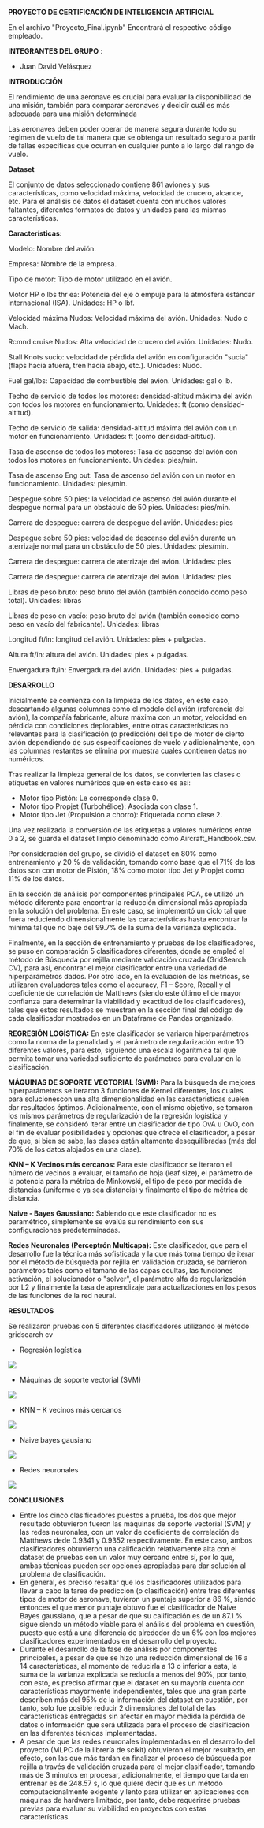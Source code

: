 **PROYECTO DE CERTIFICACIÓN DE INTELIGENCIA ARTIFICIAL**

En el archivo "Proyecto_Final.ipynb" Encontrará el respectivo código empleado.

**INTEGRANTES DEL GRUPO** :

- Juan David Velásquez

**INTRODUCCIÓN**

El rendimiento de una aeronave es crucial para evaluar la disponibilidad de una misión, también para comparar aeronaves y decidir cuál es más adecuada para una misión determinada

Las aeronaves deben poder operar de manera segura durante todo su régimen de vuelo de tal manera que se obtenga un resultado seguro a partir de fallas específicas que ocurran en cualquier punto a lo largo del rango de vuelo.

**Dataset**

El conjunto de datos seleccionado contiene 861 aviones y sus características, como velocidad máxima, velocidad de crucero, alcance, etc. Para el análisis de datos el dataset cuenta con muchos valores faltantes, diferentes formatos de datos y unidades para las mismas características.

**Características:**

Modelo: Nombre del avión.

Empresa: Nombre de la empresa.

Tipo de motor: Tipo de motor utilizado en el avión.

Motor HP o lbs thr ea: Potencia del eje o empuje para la atmósfera estándar internacional (ISA). Unidades: HP o lbf.

Velocidad máxima Nudos: Velocidad máxima del avión. Unidades: Nudo o Mach.

Rcmnd cruise Nudos: Alta velocidad de crucero del avión. Unidades: Nudo.

Stall Knots sucio: velocidad de pérdida del avión en configuración &quot;sucia&quot; (flaps hacia afuera, tren hacia abajo, etc.). Unidades: Nudo.

Fuel gal/lbs: Capacidad de combustible del avión. Unidades: gal o lb.

Techo de servicio de todos los motores: densidad-altitud máxima del avión con todos los motores en funcionamiento. Unidades: ft (como densidad-altitud).

Techo de servicio de salida: densidad-altitud máxima del avión con un motor en funcionamiento. Unidades: ft (como densidad-altitud).

Tasa de ascenso de todos los motores: Tasa de ascenso del avión con todos los motores en funcionamiento. Unidades: pies/min.

Tasa de ascenso Eng out: Tasa de ascenso del avión con un motor en funcionamiento. Unidades: pies/min.

Despegue sobre 50 pies: la velocidad de ascenso del avión durante el despegue normal para un obstáculo de 50 pies. Unidades: pies/min.

Carrera de despegue: carrera de despegue del avión. Unidades: pies

Despegue sobre 50 pies: velocidad de descenso del avión durante un aterrizaje normal para un obstáculo de 50 pies. Unidades: pies/min.

Carrera de despegue: carrera de aterrizaje del avión. Unidades: pies

Carrera de despegue: carrera de aterrizaje del avión. Unidades: pies

Libras de peso bruto: peso bruto del avión (también conocido como peso total). Unidades: libras

Libras de peso en vacío: peso bruto del avión (también conocido como peso en vacío del fabricante). Unidades: libras

Longitud ft/in: longitud del avión. Unidades: pies + pulgadas.

Altura ft/in: altura del avión. Unidades: pies + pulgadas.

Envergadura ft/in: Envergadura del avión. Unidades: pies + pulgadas.

**DESARROLLO**

Inicialmente se comienza con la limpieza de los datos, en este caso, descartando algunas columnas como el modelo del avión (referencia del avión), la compañía fabricante, altura máxima con un motor, velocidad en pérdida con condiciones deplorables, entre otras características no relevantes para la clasificación (o predicción) del tipo de motor de cierto avión dependiendo de sus especificaciones de vuelo y adicionalmente, con las columnas restantes se elimina por muestra cuales contienen datos no numéricos.

Tras realizar la limpieza general de los datos, se convierten las clases o etiquetas en valores numéricos que en este caso es así:

- Motor tipo Pistón: Le corresponde clase 0.
- Motor tipo Propjet (Turbohélice): Asociada con clase 1.
- Motor tipo Jet (Propulsión a chorro): Etiquetada como clase 2.

Una vez realizada la conversión de las etiquetas a valores numéricos entre 0 a 2, se guarda el dataset limpio denominado como Aircraft\_Handbook.csv.

Por consideración del grupo, se dividió el dataset en 80% como entrenamiento y 20 % de validación, tomando como base que el 71% de los datos son con motor de Pistón, 18% como motor tipo Jet y Propjet como 11% de los datos.

En la sección de análisis por componentes principales PCA, se utilizó un método diferente para encontrar la reducción dimensional más apropiada en la solución del problema. En este caso, se implementó un ciclo tal que fuera reduciendo dimensionalmente las características hasta encontrar la mínima tal que no baje del 99.7% de la suma de la varianza explicada.

Finalmente, en la sección de entrenamiento y pruebas de los clasificadores, se puso en comparación 5 clasificadores diferentes, donde se empleó el método de Búsqueda por rejilla mediante validación cruzada (GridSearch CV), para así, encontrar el mejor clasificador entre una variedad de hiperparámetros dados. Por otro lado, en la evaluación de las métricas, se utilizaron evaluadores tales como el accuracy, F1 – Score, Recall y el coeficiente de correlación de Matthews (siendo este último el de mayor confianza para determinar la viabilidad y exactitud de los clasificadores), tales que estos resultados se muestran en la sección final del código de cada clasificador mostrados en un Dataframe de Pandas organizado.

**REGRESIÓN LOGÍSTICA:** En este clasificador se variaron hiperparámetros como la norma de la penalidad y el parámetro de regularización entre 10 diferentes valores, para esto, siguiendo una escala logarítmica tal que permita tomar una variedad suficiente de parámetros para evaluar en la clasificación.

**MÁQUINAS DE SOPORTE VECTORIAL (SVM):** Para la búsqueda de mejores hiperparámetros se iteraron 3 funciones de Kernel diferentes, los cuales para solucionescon una alta dimensionalidad en las características suelen dar resultados óptimos. Adicionalmente, con el mismo objetivo, se tomaron los mismos parámetros de regularización de la regresión logística y finalmente, se consideró iterar entre un clasificador de tipo OvA u OvO, con el fin de evaluar posibilidades y opciones que ofrece el clasificador, a pesar de que, si bien se sabe, las clases están altamente desequilibradas (más del 70% de los datos alojados en una clase).

**KNN – K Vecinos más cercanos:** Para este clasificador se iteraron el número de vecinos a evaluar, el tamaño de hoja (leaf size), el parámetro de la potencia para la métrica de Minkowski, el tipo de peso por medida de distancias (uniforme o ya sea distancia) y finalmente el tipo de métrica de distancia.

**Naive - Bayes Gaussiano:** Sabiendo que este clasificador no es paramétrico, simplemente se evalúa su rendimiento con sus configuraciones predeterminadas.

**Redes Neuronales (Perceptrón Multicapa):** Este clasificador, que para el desarrollo fue la técnica más sofisticada y la que más toma tiempo de iterar por el método de búsqueda por rejilla en validación cruzada, se barrieron parámetros tales como el tamaño de las capas ocultas, las funciones activación, el solucionador o &quot;solver&quot;, el parámetro alfa de regularización por L2 y finalmente la tasa de aprendizaje para actualizaciones en los pesos de las funciones de la red neural.

**RESULTADOS**

Se realizaron pruebas con 5 diferentes clasificadores utilizando el método gridsearch cv

- Regresión logística

![](https://github.com/NathaliaRivadeneira/Proyecto-inteligencia-artificial/blob/main/Imagenes/regresion%20logistica%20p.PNG)

- Máquinas de soporte vectorial (SVM)

![](https://github.com/NathaliaRivadeneira/Proyecto-inteligencia-artificial/blob/main/Imagenes/maquinas%20de%20sop%20vec%20p.PNG)

- KNN – K vecinos más cercanos

![](https://github.com/NathaliaRivadeneira/Proyecto-inteligencia-artificial/blob/main/Imagenes/KNN%20P.PNG)

- Naive bayes gausiano

![](https://github.com/NathaliaRivadeneira/Proyecto-inteligencia-artificial/blob/main/Imagenes/naive%20bayes%20p.PNG)

- Redes neuronales

![](https://github.com/NathaliaRivadeneira/Proyecto-inteligencia-artificial/blob/main/Imagenes/perceptron%20mp.PNG)

**CONCLUSIONES**

- Entre los cinco clasificadores puestos a prueba, los dos que mejor resultado obtuvieron fueron las máquinas de soporte vectorial (SVM) y las redes neuronales, con un valor de coeficiente de correlación de Matthews dede 0.9341 y 0.9352 respectivamente. En este caso, ambos clasificadores obtuvieron una calificación relativamente alta con el dataset de pruebas con un valor muy cercano entre sí, por lo que, ambas técnicas pueden ser opciones apropiadas para dar solución al problema de clasificación.
- En general, es preciso resaltar que los clasificadores utilizados para llevar a cabo la tarea de predicción (o clasificación) entre tres diferentes tipos de motor de aeronave, tuvieron un puntaje superior a 86 %, siendo entonces el que menor puntaje obtuvo fue el clasificador de Naive Bayes gaussiano, que a pesar de que su calificación es de un 87.1 % sigue siendo un método viable para el análisis del problema en cuestión, puesto que está a una diferencia de alrededor de un 6% con los mejores clasificadores experimentados en el desarrollo del proyecto.
- Durante el desarrollo de la fase de análisis por componentes principales, a pesar de que se hizo una reducción dimensional de 16 a 14 características, al momento de reducirla a 13 o inferior a esta, la suma de la varianza explicada se reducía a menos del 90%, por tanto, con esto, es preciso afirmar que el dataset en su mayoría cuenta con características mayormente independientes, tales que una gran parte describen más del 95% de la información del dataset en cuestión, por tanto, solo fue posible reducir 2 dimensiones del total de las características entregadas sin afectar en mayor medida la pérdida de datos o información que será utilizada para el proceso de clasificación en las diferentes técnicas implementadas.
- A pesar de que las redes neuronales implementadas en el desarrollo del proyecto (MLPC de la librería de scikit) obtuvieron el mejor resultado, en efecto, son las que más tardan en finalizar el proceso de búsqueda por rejilla a través de validación cruzada para el mejor clasificador, tomando más de 3 minutos en procesar, adicionalmente, el tiempo que tarda en entrenar es de 248.57 s, lo que quiere decir que es un método computacionalmente exigente y lento para utilizar en aplicaciones con máquinas de hardware limitado, por tanto, debe requerirse pruebas previas para evaluar su viabilidad en proyectos con estas características.
